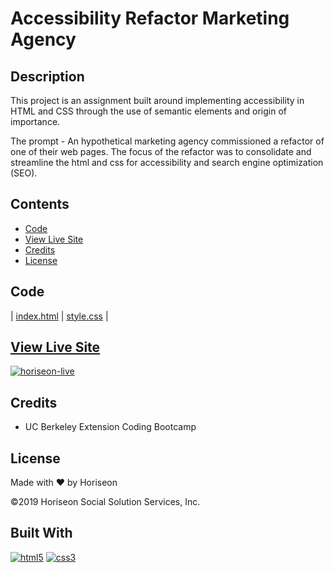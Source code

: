 # Accessibility Refactor Marketing Agency

## Description

This project is an assignment built around implementing accessibility in HTML and CSS through the use of semantic elements and origin of importance. 

The prompt - 
An hypothetical marketing agency commissioned a refactor of one of their web pages. The focus of the refactor was to consolidate and streamline the html and css for accessibility and search engine optimization (SEO). 

## Contents

* [Code](#code)
* [View Live Site](#view-live-site)
* [Credits](#credits)
* [License](#license)


## Code

| [index.html](./index.html) | [style.css](./assets/css/style.css) |


## [View Live Site](https://scottrohrig.github.io/horiseon/)

[![horiseon-live](./assets/images/horiseon_live.gif)](https://scottrohrig.github.io/horiseon/)


## Credits

- UC Berkeley Extension Coding Bootcamp

## License

Made with ❤ by Horiseon

©2019 Horiseon Social Solution Services, Inc.


## Built With

[![html5](https://img.shields.io/badge/-HTML5-E34F26?logo=html5&logoColor=ffffff)](https://developer.mozilla.org/en-US/docs/Glossary/HTML5)
[![css3](https://img.shields.io/badge/-CSS3-1572B6?logo=css3&logoColor=ffffff)](https://en.wikipedia.org/wiki/CSS)



